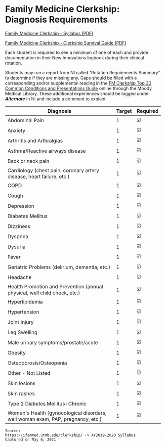 # Family Medicine Clerkship: Diagnosis Requirements

[Family Medicine Clerkship - Syllabus (PDF)](/usmle/fm/Syllabus.pdf)

[Family Medicine Clerkship - Clerkship Survival Guide (PDF)](/usmle/fm/Clerkship%20Survival%20Guide.pdf)

Each student is required to see a minimum of one of each and provide documentation in their New Innovations logbook during their clinical rotation.

Students may run a report from NI called “Rotation Requirements Summary” to determine if they are missing any. Gaps should be filled with a corresponding and/or supplemental reading in the [FM Clerkship Top 30 Common Conditions and Presentations Guide](http://guides.utmb.edu/fmclerkship/conditions) online through the Moody Medical Library. These additional experiences should be logged under
**_Alternate_** in NI and include a comment to explain.

| Diagnosis | Target | Required |
|---|---|---|
| Abdominal Pain | 1 | ☑️ |
| Anxiety | 1 | ☑️ |
| Arthritis and Arthralgias | 1 | ☑️ |
| Asthma/Reactive airways disease | 1 | ☑️ |
| Back or neck pain | 1 | ☑️ |
| Cardiology (chest pain, coronary artery disease, heart failure, etc.) | 1 | ☑️ |
| COPD | 1 | ☑️ |
| Cough | 1 | ☑️ |
| Depression | 1 | ☑️ |
| Diabetes Mellitus | 1 | ☑️ |
| Dizziness | 1 | ☑️ |
| Dyspnea | 1 | ☑️ |
| Dysuria | 1 | ☑️ |
| Fever | 1 | ☑️ |
| Geriatric Problems (delirium, dementia, etc.) | 1 | ☑️ |
| Headache | 1 | ☑️ |
| Health Promotion and Prevention (annual physical, well child check, etc.) | 1 | ☑️ |
| Hyperlipidemia | 1 | ☑️ |
| Hypertension | 1 | ☑️ |
| Joint Injury | 1 | ☑️ |
| Leg Swelling | 1 | ☑️ |
| Male urinary symptoms/prostate/acute | 1 | ☑️ |
| Obesity | 1 | ☑️ |
| Osteoporosis/Osteopenia | 1 | ☑️ |
| Other - Not Listed | 1 | ☑️ |
| Skin lesions | 1 | ☑️ |
| Skin rashes | 1 | ☑️ |
| Type 2 Diabetes Mellitus-Chronic | 1 | ☑️ |
| Women's Health (gynocological disorders, well woman exam, PAP, pregnancy, etc.) | 1 | ☑️ |

```
Source:
https://ifammed.utmb.edu/clerkship/ -> AY2019-2020 Syllabus
Captured on May 6, 2021
```
